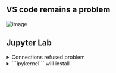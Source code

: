 

## VS code remains a problem

![image](https://github.com/user-attachments/assets/2c11d5b8-aa91-410b-981a-75666c3a47c4)


## Jupyter Lab

<details>

<summary>Connections refused problem</summary>
  ![image](https://github.com/user-attachments/assets/c0dc2f2f-df2b-41e5-a924-459a34ebda78)
  
</details> 

<details>
  
<summary>```ipykernel``` will install</summary>

![image](https://github.com/user-attachments/assets/c11b24a6-f108-4d38-a81c-caa144cf96c7)

</details>


